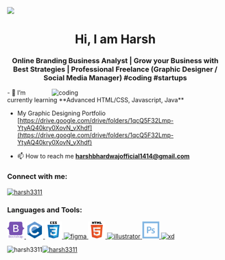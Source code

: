 <img src="https://github.com/harsh3311/harsh3311/blob/main/Untitled.png">
<h1 align="center">Hi, I am Harsh</h1>
<h3 align="center">Online Branding Business Analyst | Grow your Business with Best Strategies | Professional Freelance (Graphic Designer / Social Media Manager) #coding #startups</h3>
<img align="right" alt="coding" width="400" src="https://github.com/harsh3311/harsh3311/blob/main/undraw_Freelancer_re_irh4.png">
- 🌱 I’m currently learning **Advanced HTML/CSS, Javascript, Java**

- My Graphic Designing Portfolio [https://drive.google.com/drive/folders/1qcQ5F32Lmp-YtyAQ40kry0XovN_vXhdf](https://drive.google.com/drive/folders/1qcQ5F32Lmp-YtyAQ40kry0XovN_vXhdf)

- 📫 How to reach me **harshbhardwajofficial1414@gmail.com**

<h3 align="left">Connect with me:</h3>
<p align="left">
<a href="https://linkedin.com/in/harsh3311" target="blank"><img align="center" src="https://raw.githubusercontent.com/rahuldkjain/github-profile-readme-generator/master/src/images/icons/Social/linked-in-alt.svg" alt="harsh3311" height="30" width="40" /></a>
</p>

<h3 align="left">Languages and Tools:</h3>
<p align="left"> <a href="https://getbootstrap.com" target="_blank" rel="noreferrer"> <img src="https://raw.githubusercontent.com/devicons/devicon/master/icons/bootstrap/bootstrap-plain-wordmark.svg" alt="bootstrap" width="40" height="40"/> </a> <a href="https://www.cprogramming.com/" target="_blank" rel="noreferrer"> <img src="https://raw.githubusercontent.com/devicons/devicon/master/icons/c/c-original.svg" alt="c" width="40" height="40"/> </a> <a href="https://www.w3schools.com/css/" target="_blank" rel="noreferrer"> <img src="https://raw.githubusercontent.com/devicons/devicon/master/icons/css3/css3-original-wordmark.svg" alt="css3" width="40" height="40"/> </a> <a href="https://www.figma.com/" target="_blank" rel="noreferrer"> <img src="https://www.vectorlogo.zone/logos/figma/figma-icon.svg" alt="figma" width="40" height="40"/> </a> <a href="https://www.w3.org/html/" target="_blank" rel="noreferrer"> <img src="https://raw.githubusercontent.com/devicons/devicon/master/icons/html5/html5-original-wordmark.svg" alt="html5" width="40" height="40"/> </a> <a href="https://www.adobe.com/in/products/illustrator.html" target="_blank" rel="noreferrer"> <img src="https://www.vectorlogo.zone/logos/adobe_illustrator/adobe_illustrator-icon.svg" alt="illustrator" width="40" height="40"/> </a> <a href="https://www.photoshop.com/en" target="_blank" rel="noreferrer"> <img src="https://raw.githubusercontent.com/devicons/devicon/master/icons/photoshop/photoshop-line.svg" alt="photoshop" width="40" height="40"/> </a> <a href="https://www.adobe.com/products/xd.html" target="_blank" rel="noreferrer"> <img src="https://cdn.worldvectorlogo.com/logos/adobe-xd.svg" alt="xd" width="40" height="40"/></p>
<img align="left" src="https://github-readme-stats.vercel.app/api?username=harsh3311&show_icons=true&locale=en" alt="harsh3311" /><img align="centre" src="https://github-readme-streak-stats.herokuapp.com/?user=harsh3311&" alt="harsh3311" />

